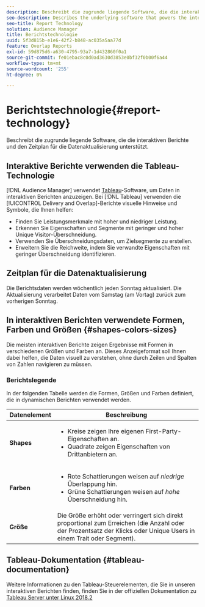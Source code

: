 ```yaml
---
description: Beschreibt die zugrunde liegende Software, die die interaktiven Berichte und den Zeitplan für die Datenaktualisierung unterstützt.
seo-description: Describes the underlying software that powers the interactive reports and the data update schedule.
seo-title: Report Technology
solution: Audience Manager
title: Berichtstechnologie
uuid: 5f3d815b-e1e6-42f2-b848-ac035a5aa77d
feature: Overlap Reports
exl-id: 59d875d6-a630-4795-93a7-1d432860f0a1
source-git-commit: fe01ebac8c0d0ad3630d3853e0bf32f0b00f6a44
workflow-type: tm+mt
source-wordcount: '255'
ht-degree: 0%

---
```


# Berichtstechnologie{#report-technology}

Beschreibt die zugrunde liegende Software, die die interaktiven Berichte und den Zeitplan für die Datenaktualisierung unterstützt.

<!-- 

c_report_technology.xml

 -->

## Interaktive Berichte verwenden die Tableau-Technologie

[!DNL Audience Manager] verwendet [Tableau](https://www.tableausoftware.com/)-Software, um Daten in interaktiven Berichten anzuzeigen. Bei [!DNL Tableau] verwenden die [!UICONTROL Delivery and Overlap]-Berichte visuelle Hinweise und Symbole, die Ihnen helfen:

* Finden Sie Leistungsmerkmale mit hoher und niedriger Leistung.
* Erkennen Sie Eigenschaften und Segmente mit geringer und hoher Unique Visitor-Überschneidung.
* Verwenden Sie Überschneidungsdaten, um Zielsegmente zu erstellen.
* Erweitern Sie die Reichweite, indem Sie verwandte Eigenschaften mit geringer Überschneidung identifizieren.

## Zeitplan für die Datenaktualisierung

Die Berichtsdaten werden wöchentlich jeden Sonntag aktualisiert. Die Aktualisierung verarbeitet Daten vom Samstag (am Vortag) zurück zum vorherigen Sonntag.

## In interaktiven Berichten verwendete Formen, Farben und Größen {#shapes-colors-sizes}

Die meisten interaktiven Berichte zeigen Ergebnisse mit Formen in verschiedenen Größen und Farben an. Dieses Anzeigeformat soll Ihnen dabei helfen, die Daten visuell zu verstehen, ohne durch Zeilen und Spalten von Zahlen navigieren zu müssen.

<!-- 

r_legend.xml

 -->

### Berichtslegende

In der folgenden Tabelle werden die Formen, Größen und Farben definiert, die in dynamischen Berichten verwendet werden.

<table id="table_EC180A96E3784FC6B81FCFB546C4A3FA"> 
 <thead> 
  <tr> 
   <th colname="col1" class="entry"> Datenelement </th> 
   <th colname="col2" class="entry"> Beschreibung </th> 
  </tr> 
 </thead>
 <tbody> 
  <tr> 
   <td colname="col1"> <b>Shapes</b> </td> 
   <td colname="col2"> 
    <ul id="ul_076773ABD0BB4CE6834ACFA8B3D6AC2E"> 
     <li id="li_BBAB37A6EC1549B48C0E4D3BFAF7062C">Kreise zeigen Ihre eigenen First-Party-Eigenschaften an. </li> 
     <li id="li_371331AE984A4A999CE0596EA13987E0">Quadrate zeigen Eigenschaften von Drittanbietern an. </li> 
    </ul> </td> 
  </tr> 
  <tr> 
   <td colname="col1"> <b>Farben</b> </td> 
   <td colname="col2"> 
    <ul id="ul_F5D243297F0C4E5A8EDCBD28A548869E"> 
     <li id="li_332EB873A35440E6BB6093E36A0FAC3D">Rote Schattierungen weisen auf <i>niedrige</i> Überlappung hin. </li> 
     <li id="li_29DFDB1218DF4069B5DCFF841D48EF56">Grüne Schattierungen weisen auf <i>hohe</i> Überschneidung hin. </li> 
    </ul> </td> 
  </tr> 
  <tr> 
   <td colname="col1"> <b>Größe</b> </td> 
   <td colname="col2"> Die Größe erhöht oder verringert sich direkt proportional zum Erreichen (die Anzahl oder der Prozentsatz der Klicks oder Unique Users in einem Trait oder Segment). </td> 
  </tr> 
 </tbody> 
</table>

## Tableau-Dokumentation {#tableau-documentation}

Weitere Informationen zu den Tableau-Steuerelementen, die Sie in unseren interaktiven Berichten finden, finden Sie in der offiziellen Dokumentation zu [Tableau Server unter Linux 2018.2](https://help.tableau.com/v2018.2/server-linux/en-us/get_started_server.htm)
